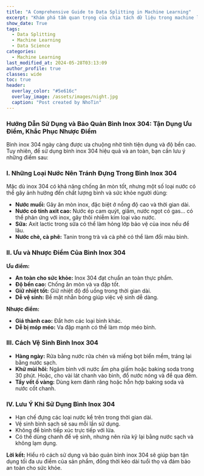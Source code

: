 ```yaml
---
title: "A Comprehensive Guide to Data Splitting in Machine Learning"
excerpt: "Khám phá tầm quan trọng của chia tách dữ liệu trong machine learning"
show_date: True
tags:
  - Data Splitting
  - Machine Learning
  - Data Science
categories:
  - Machine Learning
last_modified_at: 2024-05-28T03:13:09
author_profile: true
classes: wide 
toc: true
header:
  overlay_color: "#5e616c"
  overlay_image: /assets/images/night.jpg
  caption: "Post created by NhoTin"
---
```


### Hướng Dẫn Sử Dụng và Bảo Quản Bình Inox 304: Tận Dụng Ưu Điểm, Khắc Phục Nhược Điểm

Bình inox 304 ngày càng được ưa chuộng nhờ tính tiện dụng và độ bền cao. Tuy nhiên, để sử dụng bình inox 304 hiệu quả và an toàn, bạn cần lưu ý những điểm sau:

### I. Những Loại Nước Nên Tránh Đựng Trong Bình Inox 304

Mặc dù inox 304 có khả năng chống ăn mòn tốt, nhưng một số loại nước có thể gây ảnh hưởng đến chất lượng bình và sức khỏe người dùng:

* **Nước muối:** Gây ăn mòn inox, đặc biệt ở nồng độ cao và thời gian dài.
* **Nước có tính axit cao:** Nước ép cam quýt, giấm, nước ngọt có gas... có thể phản ứng với inox, gây thôi nhiễm kim loại vào nước.
* **Sữa:** Axit lactic trong sữa có thể làm hỏng lớp bảo vệ của inox nếu để lâu.
* **Nước chè, cà phê:** Tanin trong trà và cà phê có thể làm đổi màu bình.

### II. Ưu và Nhược Điểm Của Bình Inox 304

**Ưu điểm:**

* **An toàn cho sức khỏe:** Inox 304 đạt chuẩn an toàn thực phẩm.
* **Độ bền cao:** Chống ăn mòn và va đập tốt.
* **Giữ nhiệt tốt:** Giữ nhiệt độ đồ uống trong thời gian dài.
* **Dễ vệ sinh:** Bề mặt nhẵn bóng giúp việc vệ sinh dễ dàng.

**Nhược điểm:**

* **Giá thành cao:** Đắt hơn các loại bình khác.
* **Dễ bị móp méo:** Va đập mạnh có thể làm móp méo bình.

### III. Cách Vệ Sinh Bình Inox 304

* **Hàng ngày:** Rửa bằng nước rửa chén và miếng bọt biển mềm, tráng lại bằng nước sạch.
* **Khử mùi hôi:** Ngâm bình với nước ấm pha giấm hoặc baking soda trong 30 phút. Hoặc, cho vài lát chanh vào bình, đổ nước nóng và để qua đêm.
* **Tẩy vết ố vàng:** Dùng kem đánh răng hoặc hỗn hợp baking soda và nước cốt chanh.

### IV. Lưu Ý Khi Sử Dụng Bình Inox 304

* Hạn chế đựng các loại nước kể trên trong thời gian dài.
* Vệ sinh bình sạch sẽ sau mỗi lần sử dụng.
* Không để bình tiếp xúc trực tiếp với lửa.
* Có thể dùng chanh để vệ sinh, nhưng nên rửa kỹ lại bằng nước sạch và không lạm dụng.

**Lời kết:** Hiểu rõ cách sử dụng và bảo quản bình inox 304 sẽ giúp bạn tận dụng tối đa ưu điểm của sản phẩm, đồng thời kéo dài tuổi thọ và đảm bảo an toàn cho sức khỏe.
